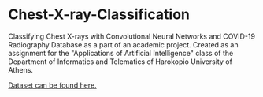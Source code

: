 # Chest-X-ray-Classification

Classifying Chest X-rays with Convolutional Neural Networks and COVID-19 Radiography Database as a part of an academic project. Created as an assignment for the "Applications of Artificial Intelligence" class of the Department of Informatics and Telematics of Harokopio University of Athens. 

[Dataset can be found here.](https://www.kaggle.com/datasets/tawsifurrahman/covid19-radiography-database)
